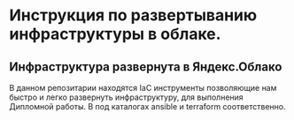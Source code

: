 # Инструкция по развертыванию инфраструктуры в облаке.

## Инфраструктура развернута в Яндекс.Облако
В данном репозитарии находятся IaC инструменты позволяющие нам быстро и легко развернуть инфраструктуру, для  выполнения Дипломной работы. В под каталогах ansible и terraform соответственно.  
